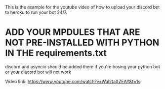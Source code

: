 This is the example for the youtube video of how to upload your discord bot to heroku to run your bot 24/7.

# ADD YOUR MPDULES THAT ARE NOT PRE-INSTALLED WITH PYTHON IN THE requirements.txt
discord and asyncio should be added there if you're hosing your python bot or your discord bot will not work


Video link: https://www.youtube.com/watch?v=Wal2taXZEAY&t=1s
